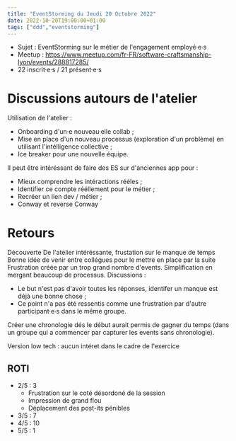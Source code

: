 ```yaml
---
title: "EventStorming du Jeudi 20 Octobre 2022"
date: 2022-10-20T19:00:00+01:00
tags: ["ddd","eventstorming"]
---
```


- Sujet : EventStorming sur le métier de l'engagement employé·e·s
- Meetup : https://www.meetup.com/fr-FR/software-craftsmanship-lyon/events/288817285/
- 22 inscrit·e·s / 21 présent·e·s

# Discussions autours de l'atelier

Utilisation de l'atelier : 
* Onboarding d'un·e nouveau·elle collab ;
* Mise en place d'un nouveau processus (exploration d'un problème) en utilisant l'intélligence collective ;
* Ice breaker pour une nouvelle équipe.

Il peut être intéréssant de faire des ES sur d'anciennes app pour : 
* Mieux comprendre les intéractions rééles ; 
* Identifier ce compte rééllement pour le métier ; 
* Recréer un lien dev / métier ;
* Conway et reverse Conway

# Retours

Découverte De l'atelier intéréssante, frustation sur le manque de temps
Bonne idée de venir entre collégues pour le mettre en place par la suite
Frustration créée par un trop grand nombre d'events. Simplification en mergant beaucoup de processus. Discussions : 
* Le but n'est pas d'avoir toutes les réponses, identifer un manque est déjà une bonne chose ;
* Ce point n'a pas été ressentis comme une frustration par d'autre participant·e·s dans le même groupe.

Créer une chronologie dés le début aurait permis de gagner du temps (dans un groupe qui a commencer par capturer les events sans chronologie).

Version low tech : aucun intéret dans le cadre de l'exercice

## ROTI

- 2/5 : 3
  * Frustration sur le coté désordoné de la session
  * Impression de grand flou
  * Déplacement des post-its pénibles
- 3/5 : 7
- 4/5 : 10
- 5/5 : 1
